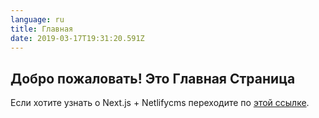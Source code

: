 ```yaml
---
language: ru
title: Главная
date: 2019-03-17T19:31:20.591Z
---
```


## Добро пожаловать! Это Главная Страница

Если хотите узнать о Next.js + Netlifycms переходите по [этой ссылке](https://www.netlifycms.org/docs/nextjs/).
